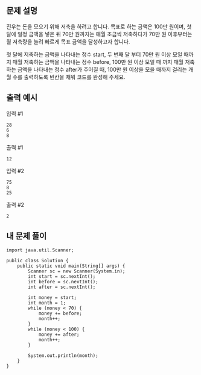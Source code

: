 ## 문제 설명
진우는 돈을 모으기 위해 저축을 하려고 합니다.
목표로 하는 금액은 100만 원이며,
첫 달에 일정 금액을 넣은 뒤 70만 원까지는 매월 조금씩 저축하다가
70만 원 이후부터는 월 저축량을 늘려 빠르게 목표 금액을 달성하고자 합니다.

첫 달에 저축하는 금액을 나타내는 정수 start,
두 번째 달 부터 70만 원 이상 모일 때까지 매월 저축하는 금액을 나타내는 정수 before,
100만 원 이상 모일 때 까지 매월 저축하는 금액을 나타내는 정수 after가 주어질 때,
100만 원 이상을 모을 때까지 걸리는 개월 수를 출력하도록 빈칸을 채워 코드를 완성해 주세요.

## 출력 예시
입력 #1
```
28
6
8
```

출력 #1
```
12
```

입력 #2
```
75
8
25
```

출력 #2
```
2
```

## 내 문제 풀이
```
import java.util.Scanner;

public class Solution {
    public static void main(String[] args) {
        Scanner sc = new Scanner(System.in);
        int start = sc.nextInt();
        int before = sc.nextInt();
        int after = sc.nextInt();

        int money = start;
        int month = 1;
        while (money < 70) {
            money += before;
            month++;
        }
        while (money < 100) {
            money += after;
            month++;
        }

        System.out.println(month);
    }
}
```
